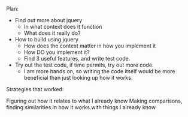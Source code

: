 Plan:

- Find out more about jquery
	- In what context does it function
	- What does it really do?
- How to build using jquery
	- How does the context matter in how you implement it
	- How DO you implement it?
	- Find 3 useful features, and write test code.
- Try out the test code, if time permits, try out more code.
	- I am more hands on, so writing the code itself would be more beneficial
	than just looking up how it works.


Strategies that worked:

Figuring out how it relates to what I already know
Making comparisons, finding similarities in how it works with things I already know



